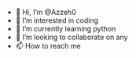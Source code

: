 - 👋 Hi, I’m @Azzeh0
- 👀 I’m interested in coding
- 🌱 I’m currently learning python
- 💞️ I’m looking to collaborate on any
- 📫 How to reach me 

<!---
Azzeh0/Azzeh0 is a ✨ special ✨ repository because its `README.md` (this file) appears on your GitHub profile.
You can click the Preview link to take a look at your changes.
--->
